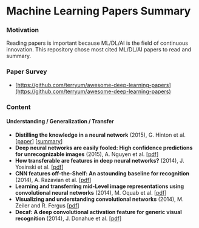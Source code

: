 # Machine Learning Papers Summary

### Motivation

Reading papers is important because ML/DL/AI is the field of continuous innovation. This repository chose most cited ML/DL/AI papers to read and summary.

### Paper Survey

* [https://github.com/terryum/awesome-deep-learning-papers](https://github.com/terryum/awesome-deep-learning-papers)

### Content

#### Understanding / Generalization / Transfer

* **Distilling the knowledge in a neural network** \(2015\), G. Hinton et al. \[[paper](http://arxiv.org/pdf/1503.02531)\] \[[summary](understanding-generalization-transfer/distilling-the-knowledge-in-a-neural-network.md)\]
* **Deep neural networks are easily fooled: High confidence predictions for unrecognizable images** \(2015\), A. Nguyen et al. \[[pdf](http://arxiv.org/pdf/1412.1897)\]
* **How transferable are features in deep neural networks?** \(2014\), J. Yosinski et al. \[[pdf](http://papers.nips.cc/paper/5347-how-transferable-are-features-in-deep-neural-networks.pdf)\]
* **CNN features off-the-Shelf: An astounding baseline for recognition** \(2014\), A. Razavian et al. \[[pdf](http://www.cv-foundation.org//openaccess/content_cvpr_workshops_2014/W15/papers/Razavian_CNN_Features_Off-the-Shelf_2014_CVPR_paper.pdf)\]
* **Learning and transferring mid-Level image representations using convolutional neural networks** \(2014\), M. Oquab et al. \[[pdf](http://www.cv-foundation.org/openaccess/content_cvpr_2014/papers/Oquab_Learning_and_Transferring_2014_CVPR_paper.pdf)\]
* **Visualizing and understanding convolutional networks** \(2014\), M. Zeiler and R. Fergus \[[pdf](http://arxiv.org/pdf/1311.2901)\]
* **Decaf: A deep convolutional activation feature for generic visual recognition** \(2014\), J. Donahue et al. \[[pdf](http://arxiv.org/pdf/1310.1531)\]



